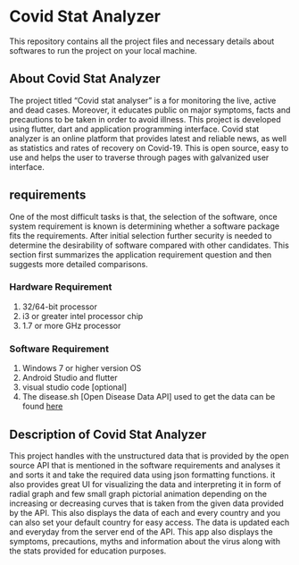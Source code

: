 # Covid Stat Analyzer
This repository contains all the project files and necessary details about softwares to run the project on your local machine.
## About Covid Stat Analyzer
The project titled “Covid stat analyser” is a for monitoring the live, active and dead cases. Moreover, it educates public on major symptoms, facts and precautions to be taken in order to avoid illness. This project is developed using flutter, dart and application programming interface. Covid stat analyzer is an online platform that provides latest and reliable news, as well as statistics and rates of recovery on Covid-19. This is open source, easy to use and helps the user to traverse through pages with galvanized user interface.
## requirements
One of the most difficult tasks is that, the selection of the software, once system requirement is known is determining whether a software package fits the requirements. After initial selection further security is needed to determine the desirability of software compared with other candidates. This section first summarizes the application requirement question and then suggests more detailed comparisons.

### Hardware Requirement

1.	32/64-bit processor
2.	i3 or greater intel processor chip
3.	1.7 or more GHz processor

### Software Requirement
1.	Windows 7 or higher version OS
2.	Android Studio and flutter
3.	visual studio code [optional]
4.	The disease.sh [Open Disease Data API] used to get the data can be found [here](https://corona.lmao.ninja/)

## Description of Covid Stat Analyzer
This project handles with the unstructured data that is provided by the open source API that is mentioned in the software requirements and analyses it and sorts it and take the required data using json formatting functions. it also provides great UI for visualizing the data and interpreting it in form of radial graph and few small graph pictorial animation depending on the increasing or decreasing curves that is taken from the given data provided by the API.
This also displays the data of each and every country and you can also set your default country for easy access. The data is updated each and everyday from the server end of the API.
This app also displays the symptoms, precautions, myths and information about the virus along with the stats provided for education purposes.


